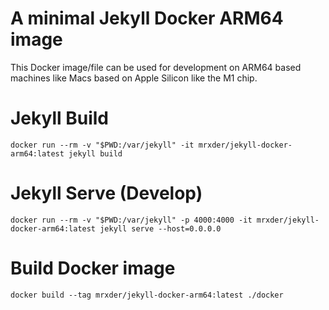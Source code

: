 # A minimal Jekyll Docker ARM64 image
This Docker image/file can be used for development on ARM64 based machines like Macs based on Apple Silicon like the M1 chip.

# Jekyll Build
```
docker run --rm -v "$PWD:/var/jekyll" -it mrxder/jekyll-docker-arm64:latest jekyll build
```

# Jekyll Serve (Develop)
```
docker run --rm -v "$PWD:/var/jekyll" -p 4000:4000 -it mrxder/jekyll-docker-arm64:latest jekyll serve --host=0.0.0.0
```

# Build Docker image
```
docker build --tag mrxder/jekyll-docker-arm64:latest ./docker
```